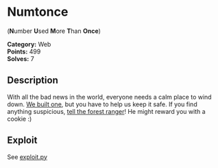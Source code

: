 # Numtonce
(**N**umber **U**sed **M**ore **T**han **Once**)

**Category:** Web  
**Points:** 499  
**Solves:** 7  

## Description
With all the bad news in the world, everyone needs a calm place to wind down. [We built one](https://numtonce.fluxfingersforfuture.fluxfingers.net/), but you have to help us keep it safe. If you find anything suspicious, [tell the forest ranger](https://numtonce.fluxfingersforfuture.fluxfingers.net/submit/)! He might reward you with a cookie :)

## Exploit
See [exploit.py](exploit.py)
